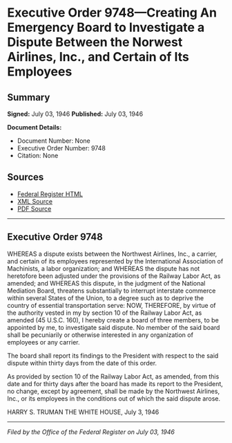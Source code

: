 # Executive Order 9748—Creating An Emergency Board to Investigate a Dispute Between the Norwest Airlines, Inc., and Certain of Its Employees

## Summary

**Signed:** July 03, 1946
**Published:** July 03, 1946

**Document Details:**
- Document Number: None
- Executive Order Number: 9748
- Citation: None

## Sources
- [Federal Register HTML](https://www.presidency.ucsb.edu/documents/executive-order-9748-creating-emergency-board-investigate-dispute-between-the-norwest)
- [XML Source](None)
- [PDF Source](None)

---

## Executive Order 9748

WHEREAS a dispute exists between the Northwest Airlines, Inc., a carrier, and certain of its employees represented by the International Association of Machinists, a labor organization; and
WHEREAS the dispute has not heretofore been adjusted under the provisions of the Railway Labor Act, as amended; and
WHEREAS this dispute, in the judgment of the National Mediation Board, threatens substantially to interrupt interstate commerce within several States of the Union, to a degree such as to deprive the country of essential transportation serve:
NOW, THEREFORE, by virtue of the authority vested in my by section 10 of the Railway Labor Act, as amended (45 U.S.C. 160), I hereby create a board of three members, to be appointed by me, to investigate said dispute. No member of the said board shall be pecuniarily or otherwise interested in any organization of employees or any carrier.

The board shall report its findings to the President with respect to the said dispute within thirty days from the date of this order.

As provided by section 10 of the Railway Labor Act, as amended, from this date and for thirty days after the board has made its report to the President, no change, except by agreement, shall be made by the Northwest Airlines, Inc., or its employees in the conditions out of which the said dispute arose.

HARRY S. TRUMAN
THE WHITE HOUSE,
July 3, 1946

---

*Filed by the Office of the Federal Register on July 03, 1946*
